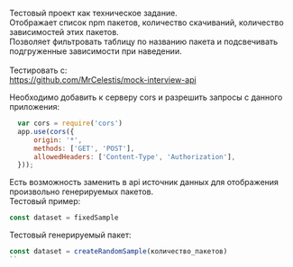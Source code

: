 Тестовый проект как техническое задание.
<br/>
Отображает список npm пакетов, количество скачиваний, количество зависимостей этих пакетов.
<br/>
Позволяет фильтровать таблицу по названию пакета и подсвечивать подгруженные зависимости при наведении.
<br/>
<br/>
Тестировать с: 
<br/>
https://github.com/MrCelestis/mock-interview-api  

Необходимо добавить к серверу cors и разрешить запросы с данного приложения:
```js
  var cors = require('cors')
  app.use(cors({
      origin: '*',
      methods: ['GET', 'POST'], 
      allowedHeaders: ['Content-Type', 'Authorization'], 
  }));
```

Есть возможность заменить в api источник данных для отображения произвольно генерируемых пакетов.
<br/>
Тестовый пример:
```js
const dataset = fixedSample
```
Тестовый генерируемый пакет:
```js
const dataset = createRandomSample(количество_пакетов)
``
